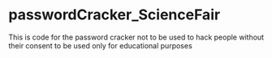 # passwordCracker_ScienceFair
This is code for the password cracker
not to be used to hack people without their consent
to be used only for educational purposes
